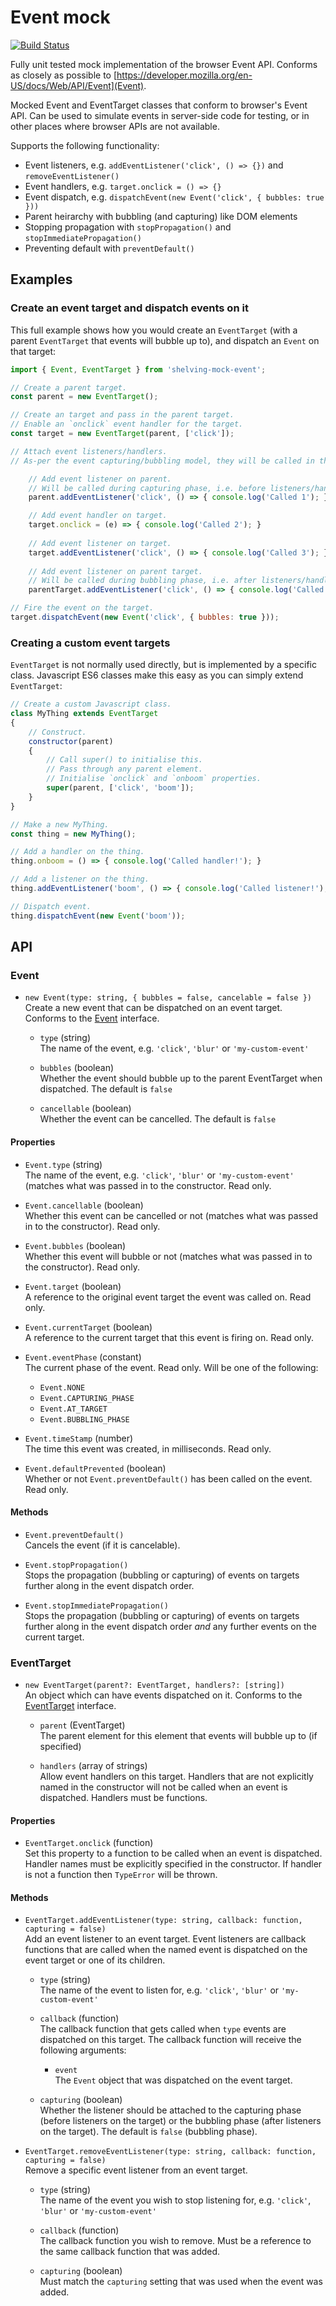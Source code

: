 # Event mock

[![Build Status](https://travis-ci.org/dhoulb/mock-event.svg?branch=master)](https://travis-ci.org/dhoulb/mock-event)

Fully unit tested mock implementation of the browser Event API. Conforms as closely as possible to [https://developer.mozilla.org/en-US/docs/Web/API/Event](Event).

Mocked Event and EventTarget classes that conform to browser's Event API. Can be used to simulate events in server-side code for testing, or in other places where browser APIs are not available. 

Supports the following functionality:

- Event listeners, e.g. `addEventListener('click', () => {})` and `removeEventListener()`
- Event handlers, e.g. `target.onclick = () => {}`
- Event dispatch, e.g. `dispatchEvent(new Event('click', { bubbles: true }))`
- Parent heirarchy with bubbling (and capturing) like DOM elements
- Stopping propagation with `stopPropagation()` and `stopImmediatePropagation()`
- Preventing default with `preventDefault()`

## Examples

### Create an event target and dispatch events on it

This full example shows how you would create an `EventTarget` (with a parent `EventTarget` that events will bubble up to), and dispatch an `Event` on that target:

```js
import { Event, EventTarget } from 'shelving-mock-event';

// Create a parent target.
const parent = new EventTarget();

// Create an target and pass in the parent target.
// Enable an `onclick` event handler for the target.
const target = new EventTarget(parent, ['click']); 

// Attach event listeners/handlers.
// As-per the event capturing/bubbling model, they will be called in this order.

	// Add event listener on parent.
	// Will be called during capturing phase, i.e. before listeners/handlers on the target.
	parent.addEventListener('click', () => { console.log('Called 1'); }, true);

	// Add event handler on target.
	target.onclick = (e) => { console.log('Called 2'); }
	
	// Add event listener on target.
	target.addEventListener('click', () => { console.log('Called 3'); });
	
	// Add event listener on parent target.
	// Will be called during bubbling phase, i.e. after listeners/handlers on the target.
	parentTarget.addEventListener('click', () => { console.log('Called 5'); });

// Fire the event on the target.
target.dispatchEvent(new Event('click', { bubbles: true }));
```

### Creating a custom event targets

`EventTarget` is not normally used directly, but is implemented by a specific class. Javascript ES6 classes make this easy as you can simply extend `EventTarget`:

```js
// Create a custom Javascript class.
class MyThing extends EventTarget
{
	// Construct.
	constructor(parent)
	{
		// Call super() to initialise this.
		// Pass through any parent element.
		// Initialise `onclick` and `onboom` properties.
		super(parent, ['click', 'boom']);
	}
}

// Make a new MyThing.
const thing = new MyThing();

// Add a handler on the thing.
thing.onboom = () => { console.log('Called handler!'); }

// Add a listener on the thing.
thing.addEventListener('boom', () => { console.log('Called listener!'); });

// Dispatch event.
thing.dispatchEvent(new Event('boom'));
```

## API

### Event

- `new Event(type: string, { bubbles = false, cancelable = false })`
	Create a new event that can be dispatched on an event target. Conforms to the [Event](https://developer.mozilla.org/en-US/docs/Web/API/Event) interface.

	- `type` (string)  
		The name of the event, e.g. `'click'`, `'blur'` or `'my-custom-event'`

	- `bubbles` (boolean)  
		Whether the event should bubble up to the parent EventTarget when dispatched. The default is `false`

	- `cancellable` (boolean)  
		Whether the event can be cancelled. The default is `false`

#### Properties

- `Event.type` (string)  
	The name of the event, e.g. `'click'`, `'blur'` or `'my-custom-event'` (matches what was passed in to the constructor. Read only.

- `Event.cancellable` (boolean)  
	Whether this event can be cancelled or not (matches what was passed in to the constructor). Read only.

- `Event.bubbles` (boolean)  
	Whether this event will bubble or not (matches what was passed in to the constructor). Read only.

- `Event.target` (boolean)  
	A reference to the original event target the event was called on. Read only.

- `Event.currentTarget` (boolean)  
	A reference to the current target that this event is firing on. Read only. 

- `Event.eventPhase` (constant)  
	The current phase of the event. Read only. Will be one of the following: 
	
	- `Event.NONE`
	- `Event.CAPTURING_PHASE`
	- `Event.AT_TARGET`
	- `Event.BUBBLING_PHASE`

- `Event.timeStamp` (number)  
	The time this event was created, in milliseconds. Read only.

- `Event.defaultPrevented` (boolean)  
	Whether or not `Event.preventDefault()` has been called on the event. Read only.

#### Methods

- `Event.preventDefault()`  
	Cancels the event (if it is cancelable).

- `Event.stopPropagation()`  
	Stops the propagation (bubbling or capturing) of events on targets further along in the event dispatch order.

- `Event.stopImmediatePropagation()`  
	Stops the propagation (bubbling or capturing) of events on targets further along in the event dispatch order _and_ any further events on the current target.

### EventTarget

- `new EventTarget(parent?: EventTarget, handlers?: [string])`  
	An object which can have events dispatched on it. Conforms to the [EventTarget](https://developer.mozilla.org/en-US/docs/Web/API/EventTarget) interface.

	- `parent` (EventTarget)  
		The parent element for this element that events will bubble up to (if specified)

	- `handlers` (array of strings)  
		Allow event handlers on this target. Handlers that are not explicitly named in the constructor will not be called when an event is dispatched. Handlers must be functions.

#### Properties

- `EventTarget.onclick` (function)  
	Set this property to a function to be called when an event is dispatched. Handler names must be explicitly specified in the constructor. If handler is not a function then `TypeError` will be thrown.

#### Methods

- `EventTarget.addEventListener(type: string, callback: function, capturing = false)`  
	Add an event listener to an event target. Event listeners are callback functions that are called when the named event is dispatched on the event target or one of its children.

	- `type` (string)  
		The name of the event to listen for, e.g. `'click'`, `'blur'` or `'my-custom-event'`

	- `callback` (function)  
		The callback function that gets called when `type` events are dispatched on this target. The callback function will receive the following arguments:

		- `event`  
			The `Event` object that was dispatched on the event target.

	- `capturing` (boolean)  
		Whether the listener should be attached to the capturing phase (before listeners on the target) or the bubbling phase (after listeners on the target). The default is `false` (bubbling phase).

- `EventTarget.removeEventListener(type: string, callback: function, capturing = false)`  
	Remove a specific event listener from an event target.

	- `type` (string)  
		The name of the event you wish to stop listening for, e.g. `'click'`, `'blur'` or `'my-custom-event'`

	- `callback` (function)  
		The callback function you wish to remove. Must be a reference to the same callback function that was added.

	- `capturing` (boolean)  
		Must match the `capturing` setting that was used when the event was added.